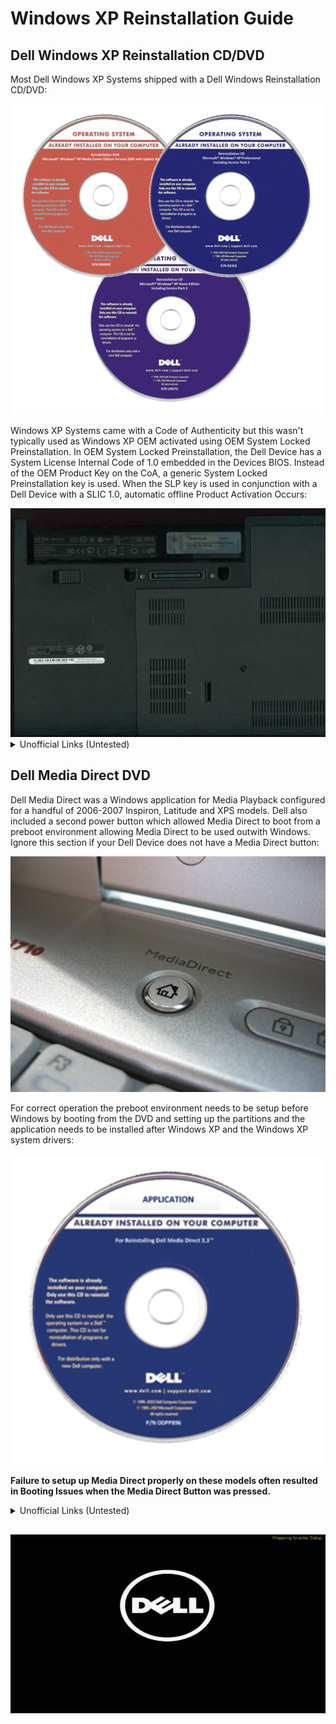 # Windows XP Reinstallation Guide

## Dell Windows XP Reinstallation CD/DVD

Most Dell Windows XP Systems shipped with a Dell Windows Reinstallation CD/DVD:

<img src='./images/img_001.png' alt='img_001' width='600'/>

Windows XP Systems came with a Code of Authenticity but this wasn't typically used as Windows XP OEM activated using OEM System Locked Preinstallation. In OEM System Locked Preinstallation, the Dell Device has a System License Internal Code of 1.0 embedded in the Devices BIOS. Instead of the OEM Product Key on the CoA, a generic System Locked Preinstallation key is used. When the SLP key is used in conjunction with a Dell Device with a SLIC 1.0, automatic offline Product Activation Occurs:

<img src='./images/img_002.png' alt='img_002' width='600'/>

<details>
  <summary>Unofficial Links (Untested)</summary>

Unofficially a copy of the Dell Windows XP Reinstallation ISO appears to be listed here:

* [Archive Org Dell Windows XP SP3 Professional Reinstallation ISO](https://archive.org/details/dell.-xp-pro-sp-3)
* [Archive Org Dell Windows XP SP2 Home Reinstallation ISO](https://archive.org/details/dell-xp-home-sp-2)
* [Archive Org Dell Windows XP SP2 Media Center Reinstallation ISO](https://archive.org/details/xp-mce-sp-2)

For best results use a CD/DVD.

</details>

## Dell Media Direct DVD

Dell Media Direct was a Windows application for Media Playback configured for a handful of 2006-2007 Inspiron, Latitude and XPS models. Dell also included a second power button which allowed Media Direct to boot from a preboot environment allowing Media Direct to be used outwith Windows. Ignore this section if your Dell Device does not have a Media Direct button:

<img src='./images/img_003.png' alt='img_003' width='600'/>

For correct operation the preboot environment needs to be setup before Windows by booting from the DVD and setting up the partitions and the application needs to be installed after Windows XP and the Windows XP system drivers:

<img src='./images/img_004.png' alt='img_004' width='600'/>

**Failure to setup up Media Direct properly on these models often resulted in Booting Issues when the Media Direct Button was pressed.**

<details>
  <summary>Unofficial Links (Untested)</summary>

For Inspiron 640M, 6400/E1505, 9400/E1705, XPS M1210, XPS M1710, XPS M2010:

* [Media Direct 3.3 ISO](https://archive.org/details/dell-media-direct-3.3)

For Inspiron 1420, 1520, 1720, 6400, XPS M1210
M1330, Latitude D620 and Latitude D630:

* [Dell Media Direct 3.3](https://archive.org/details/media-direct-restore)

For Vostro 1400, 1500, 1700:


For Inspiron 1525, XPS M1330, M1530, M1730 and Latitude D830:

* [Dell Media Direct 3.5](https://archive.org/details/DellMediaDirect3.5ReinstallDVDForInspiron)

</details>

## 

<img src='./images/img_005.png' alt='img_005' width='600'/>
